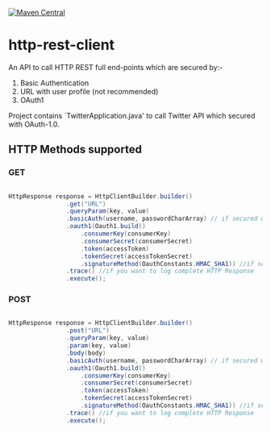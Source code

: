 [![Maven Central](https://img.shields.io/maven-central/v/com.github.vskrahul/http-rest-client.svg?label=Maven%20Central)](https://search.maven.org/search?q=g:%22com.github.vskrahul%22%20AND%20a:%22http-rest-client%22)

# http-rest-client
An API to call HTTP REST full end-points which are secured by:-
1. Basic Authentication
2. URL with user profile (not recommended)
3. OAuth1

Project contains `TwitterApplication.java' to call Twitter API which secured with OAuth-1.0.

## HTTP Methods supported

### GET

```java

HttpResponse response = HttpClientBuilder.builder()
				.get("URL")
				.queryParam(key, value)
				.basicAuth(username, passwordCharArray) // if secured with basic authentication
				.oauth1(Oauth1.build()
					.consumerKey(consumerKey)
					.consumerSecret(consumerSecret)
					.token(accessToken)
					.tokenSecret(accessTokenSecret)
					.signatureMethod(OauthConstants.HMAC_SHA1)) //if secured with OAuth 1.0
				.trace() //if you want to log complete HTTP Response
				.execute();


```

### POST

```java

HttpResponse response = HttpClientBuilder.builder()
				.post("URL")
				.queryParam(key, value)
				.param(key, value)
				.body(body)
				.basicAuth(username, passwordCharArray) // if secured with basic authentication
				.oauth1(Oauth1.build()
					.consumerKey(consumerKey)
					.consumerSecret(consumerSecret)
					.token(accessToken)
					.tokenSecret(accessTokenSecret)
					.signatureMethod(OauthConstants.HMAC_SHA1)) //if secured with OAuth 1.0
				.trace() //if you want to log complete HTTP Response
				.execute();
                  
```
